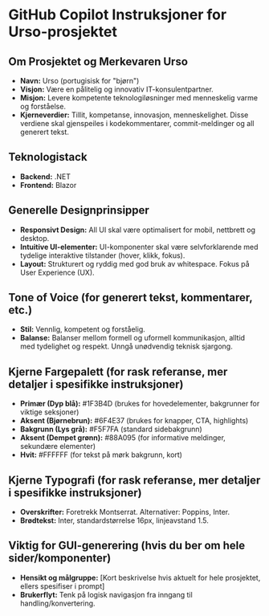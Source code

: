 <!-- Use this file to provide workspace-specific custom instructions to Copilot. For more details, visit https://code.visualstudio.com/docs/copilot/copilot-customization#_use-a-githubcopilotinstructionsmd-file -->
# GitHub Copilot Instruksjoner for Urso-prosjektet

## Om Prosjektet og Merkevaren Urso
- **Navn:** Urso (portugisisk for "bjørn")
- **Visjon:** Være en pålitelig og innovativ IT-konsulentpartner.
- **Misjon:** Levere kompetente teknologiløsninger med menneskelig varme og forståelse.
- **Kjerneverdier:** Tillit, kompetanse, innovasjon, menneskelighet. Disse verdiene skal gjenspeiles i kodekommentarer, commit-meldinger og all generert tekst.

## Teknologistack
- **Backend:** .NET
- **Frontend:** Blazor

## Generelle Designprinsipper
- **Responsivt Design:** All UI skal være optimalisert for mobil, nettbrett og desktop.
- **Intuitive UI-elementer:** UI-komponenter skal være selvforklarende med tydelige interaktive tilstander (hover, klikk, fokus).
- **Layout:** Strukturert og ryddig med god bruk av whitespace. Fokus på User Experience (UX).

## Tone of Voice (for generert tekst, kommentarer, etc.)
- **Stil:** Vennlig, kompetent og forståelig.
- **Balanse:** Balanser mellom formell og uformell kommunikasjon, alltid med tydelighet og respekt. Unngå unødvendig teknisk sjargong.

## Kjerne Fargepalett (for rask referanse, mer detaljer i spesifikke instruksjoner)
- **Primær (Dyp blå):** #1F3B4D (brukes for hovedelementer, bakgrunner for viktige seksjoner)
- **Aksent (Bjørnebrun):** #6F4E37 (brukes for knapper, CTA, highlights)
- **Bakgrunn (Lys grå):** #F5F7FA (standard sidebakgrunn)
- **Aksent (Dempet grønn):** #88A095 (for informative meldinger, sekundære elementer)
- **Hvit:** #FFFFFF (for tekst på mørk bakgrunn, kort)

## Kjerne Typografi (for rask referanse, mer detaljer i spesifikke instruksjoner)
- **Overskrifter:** Foretrekk Montserrat. Alternativer: Poppins, Inter.
- **Brødtekst:** Inter, standardstørrelse 16px, linjeavstand 1.5.

## Viktig for GUI-generering (hvis du ber om hele sider/komponenter)
- **Hensikt og målgruppe:** [Kort beskrivelse hvis aktuelt for hele prosjektet, ellers spesifiser i prompt]
- **Brukerflyt:** Tenk på logisk navigasjon fra inngang til handling/konvertering.